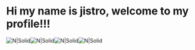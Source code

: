 # Hi my name is jistro, welcome to my profile!!!
![N|Solid](https://img.shields.io/badge/Age-23-blue?style=for-the-badge)![N|Solid](https://img.shields.io/badge/Nationality%20-Mexican-red?style=for-the-badge)![N|Solid](https://img.shields.io/badge/Gender-Non--binary-yellow?style=for-the-badge)![N|Solid](https://img.shields.io/badge/Occupation%20-Student-lightgrey?style=for-the-badge)
